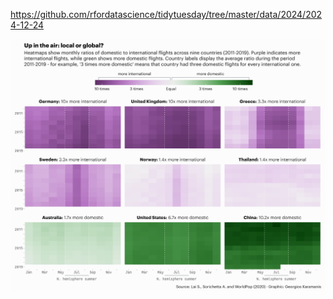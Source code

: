 https://github.com/rfordatascience/tidytuesday/tree/master/data/2024/2024-12-24

![](plots/holidays_travel.png)
